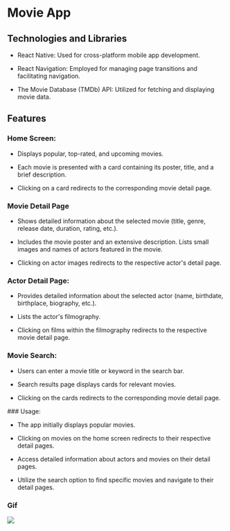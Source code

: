 # Movie App

## Technologies and Libraries

- React Native: Used for cross-platform mobile app development.

- React Navigation: Employed for managing page transitions and facilitating navigation.

- The Movie Database (TMDb) API: Utilized for fetching and displaying movie data.

## Features

### Home Screen:

- Displays popular, top-rated, and upcoming movies.

- Each movie is presented with a card containing its poster, title, and a brief description.

- Clicking on a card redirects to the corresponding movie detail page.

### Movie Detail Page

- Shows detailed information about the selected movie (title, genre, release date, duration, rating, etc.).

- Includes the movie poster and an extensive description.
  Lists small images and names of actors featured in the movie.

- Clicking on actor images redirects to the respective actor's detail page.

### Actor Detail Page:

- Provides detailed information about the selected actor (name, birthdate, birthplace, biography, etc.).

- Lists the actor's filmography.

- Clicking on films within the filmography redirects to the respective movie detail page.

### Movie Search:

- Users can enter a movie title or keyword in the search bar.

- Search results page displays cards for relevant movies.

- Clicking on the cards redirects to the corresponding movie detail page.

### Usage:

- The app initially displays popular movies.

- Clicking on movies on the home screen redirects to their respective detail pages.

- Access detailed information about actors and movies on their detail pages.

- Utilize the search option to find specific movies and navigate to their detail pages.

### Gif

<img src="./screen.gif"/>
